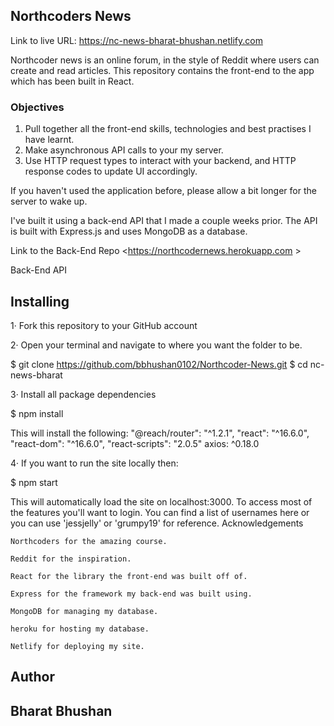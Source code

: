 ## Northcoders News

Link to live URL: <https://nc-news-bharat-bhushan.netlify.com>

Northcoder news is an online forum, in the style of Reddit where users can create and read articles. This repository contains the front-end to the app which has been built in React.

### Objectives

1. Pull together all the front-end skills, technologies and best practises I have learnt.
2. Make asynchronous API calls to your my server.
3. Use HTTP request types to interact with your backend, and HTTP response codes to update UI accordingly.

If you haven't used the application before, please allow a bit longer for the server to wake up.

I've built it using a back-end API that I made a couple weeks prior. The API is built with Express.js and uses MongoDB as a database.

Link to the Back-End Repo
<https://northcodernews.herokuapp.com >

Back-End API

## Installing

1· Fork this repository to your GitHub account

2· Open your terminal and navigate to where you want the folder to be.

$ git clone <https://github.com/bbhushan0102/Northcoder-News.git>
$ cd nc-news-bharat

3· Install all package dependencies

$ npm install

This will install the following:
"@reach/router": "^1.2.1",
"react": "^16.6.0",
"react-dom": "^16.6.0",
"react-scripts": "2.0.5"
axios: ^0.18.0 <npm install axios>

4· If you want to run the site locally then:

$ npm start

This will automatically load the site on localhost:3000. To access most of the features you'll want to login. You can find a list of usernames here or you can use 'jessjelly' or 'grumpy19' for reference.
Acknowledgements

    Northcoders for the amazing course.

    Reddit for the inspiration.

    React for the library the front-end was built off of.

    Express for the framework my back-end was built using.

    MongoDB for managing my database.

    heroku for hosting my database.

    Netlify for deploying my site.

## Author

## Bharat Bhushan
